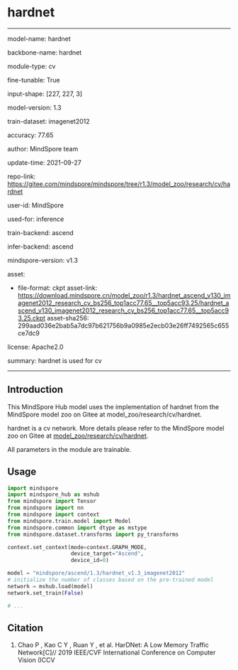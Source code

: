 # hardnet

---

model-name: hardnet

backbone-name: hardnet

module-type: cv

fine-tunable: True

input-shape: [227, 227, 3]

model-version: 1.3

train-dataset: imagenet2012

accuracy: 77.65

author: MindSpore team

update-time: 2021-09-27

repo-link: <https://gitee.com/mindspore/mindspore/tree/r1.3/model_zoo/research/cv/hardnet>

user-id: MindSpore

used-for: inference

train-backend: ascend

infer-backend: ascend

mindspore-version: v1.3

asset:

-
    file-format: ckpt
    asset-link: <https://download.mindspore.cn/model_zoo/r1.3/hardnet_ascend_v130_imagenet2012_research_cv_bs256_top1acc77.65__top5acc93.25/hardnet_ascend_v130_imagenet2012_research_cv_bs256_top1acc77.65__top5acc93.25.ckpt>
    asset-sha256: 299aad036e2bab5a7dc97b621756b9a0985e2ecb03e26ff7492565c655ce7dc9

license: Apache2.0

summary: hardnet is used for cv

---

## Introduction

This MindSpore Hub model uses the implementation of hardnet from the MindSpore model zoo on Gitee at model_zoo/research/cv/hardnet.

hardnet is a cv network. More details please refer to the MindSpore model zoo on Gitee at [model_zoo/research/cv/hardnet](https://gitee.com/mindspore/mindspore/blob/r1.3/model_zoo/research/cv/hardnet/README_CN.md).

All parameters in the module are trainable.

## Usage

```python
import mindspore
import mindspore_hub as mshub
from mindspore import Tensor
from mindspore import nn
from mindspore import context
from mindspore.train.model import Model
from mindspore.common import dtype as mstype
from mindspore.dataset.transforms import py_transforms

context.set_context(mode=context.GRAPH_MODE,
                    device_target="Ascend",
                    device_id=0)

model = "mindspore/ascend/1.3/hardnet_v1.3_imagenet2012"
# initialize the number of classes based on the pre-trained model
network = mshub.load(model)
network.set_train(False)

# ...
```

## Citation

1. Chao P ,  Kao C Y ,  Ruan Y , et al. HarDNet: A Low Memory Traffic Network[C]// 2019 IEEE/CVF International Conference on Computer Vision (ICCV
